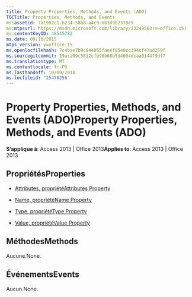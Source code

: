 ```yaml
---
title: Property Properties, Methods, and Events (ADO)
TOCTitle: Properties, Methods, and Events
ms:assetid: 7a1992c1-b234-58b8-a4c9-663d9b2370e9
ms:mtpsurl: https://msdn.microsoft.com/library/JJ249503(v=office.15)
ms:contentKeyID: 48545782
ms.date: 09/18/2015
mtps_version: v=office.15
ms.openlocfilehash: 7c4bae7b9c844055faeef85e0cc394cf47ad259f
ms.sourcegitcommit: 19aca09c5812cfb98b68b5d4604dcaa814479df7
ms.translationtype: MT
ms.contentlocale: fr-FR
ms.lasthandoff: 10/09/2018
ms.locfileid: "25470256"
---
```

# <a name="property-properties-methods-and-events-ado"></a><span data-ttu-id="e6226-102">Property Properties, Methods, and Events (ADO)</span><span class="sxs-lookup"><span data-stu-id="e6226-102">Property Properties, Methods, and Events (ADO)</span></span>


<span data-ttu-id="e6226-103">**S’applique à**: Access 2013 | Office 2013</span><span class="sxs-lookup"><span data-stu-id="e6226-103">**Applies to**: Access 2013 | Office 2013</span></span>

## <a name="properties"></a><span data-ttu-id="e6226-104">Propriétés</span><span class="sxs-lookup"><span data-stu-id="e6226-104">Properties</span></span>

- [<span data-ttu-id="e6226-105">Attributes, propriété</span><span class="sxs-lookup"><span data-stu-id="e6226-105">Attributes Property</span></span>](attributes-property-ado.md)

- [<span data-ttu-id="e6226-106">Name, propriété</span><span class="sxs-lookup"><span data-stu-id="e6226-106">Name Property</span></span>](name-property-ado.md)

- [<span data-ttu-id="e6226-107">Type, propriété</span><span class="sxs-lookup"><span data-stu-id="e6226-107">Type Property</span></span>](type-property-ado.md)

- [<span data-ttu-id="e6226-108">Value, propriété</span><span class="sxs-lookup"><span data-stu-id="e6226-108">Value Property</span></span>](value-property-ado.md)

## <a name="methods"></a><span data-ttu-id="e6226-109">Méthodes</span><span class="sxs-lookup"><span data-stu-id="e6226-109">Methods</span></span>

<span data-ttu-id="e6226-110">Aucune.</span><span class="sxs-lookup"><span data-stu-id="e6226-110">None.</span></span>

## <a name="events"></a><span data-ttu-id="e6226-111">Événements</span><span class="sxs-lookup"><span data-stu-id="e6226-111">Events</span></span>

<span data-ttu-id="e6226-112">Aucun.</span><span class="sxs-lookup"><span data-stu-id="e6226-112">None.</span></span>

